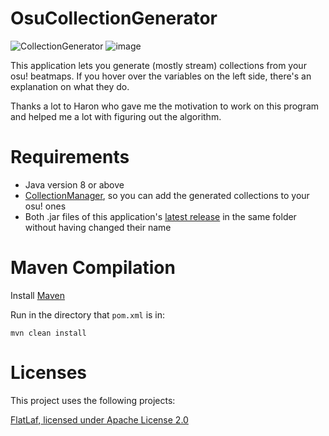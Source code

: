 # OsuCollectionGenerator
![CollectionGenerator](https://user-images.githubusercontent.com/52568586/120831214-9bb7a180-c55f-11eb-80fe-c5ad4a53636a.png)
![image](https://user-images.githubusercontent.com/52568586/120834747-be4bb980-c563-11eb-8274-7d0390e47550.png)


This application lets you generate (mostly stream) collections from your osu! beatmaps.
If you hover over the variables on the left side, there's an explanation on what they do.


Thanks a lot to Haron who gave me the motivation to work on this program and helped me a lot with figuring out the algorithm.

# Requirements
- Java version 8 or above
- [CollectionManager](https://github.com/Piotrekol/CollectionManager), so you can add the generated collections to your osu! ones
- Both .jar files of this application's [latest release](https://github.com/LuzianU/OsuCollectionGenerator/releases/latest) in the same folder without having changed their name

# Maven Compilation
Install [Maven](https://maven.apache.org/)

Run in the directory that `pom.xml` is in:

`mvn clean install`

# Licenses
This project uses the following projects:

[FlatLaf](https://github.com/JFormDesigner/FlatLaf),[ licensed under Apache License 2.0](https://github.com/JFormDesigner/FlatLaf/blob/main/LICENSE)
